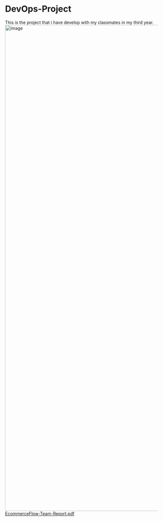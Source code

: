 # DevOps-Project
This is the project that i have develop with my classmates in my third year.
<img width="2400" height="1600" alt="image" src="https://github.com/user-attachments/assets/a25b977e-09d6-4d31-bd6a-f3027b351cd4" />
[EcommerceFlow-Team-Report.pdf](https://github.com/user-attachments/files/22919970/EcommerceFlow-Team-Report.pdf)
